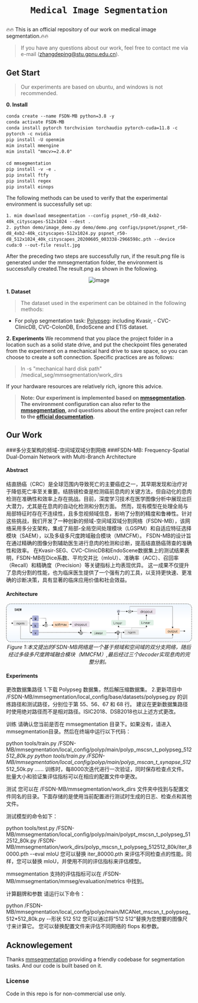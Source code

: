 # <p align=center>`Medical Image Segmentation`</p>


:fire::fire: This is an official repository of our work on medical image segmentation.:fire::fire:

> If you have any questions about our work, feel free to contact me via e-mail (zhangdeping@stu.gpnu.edu.cn).

## Get Start
> Our experiments are based on ubuntu, and windows is not recommended.
> 
**0. Install**

```
conda create --name FSDN-MB python=3.8 -y
conda activate FSDN-MB
conda install pytorch torchvision torchaudio pytorch-cuda=11.8 -c pytorch -c nvidia
pip install -U openmim
mim install mmengine
mim install "mmcv>=2.0.0"

cd mmsegmentation
pip install -v -e .
pip install ftfy
pip install regex
pip install einops
```

The following methods can be used to verify that the experimental environment is successfully set up:
```
1. mim download mmsegmentation --config pspnet_r50-d8_4xb2-40k_cityscapes-512x1024 --dest .
2. python demo/image_demo.py demo/demo.png configs/pspnet/pspnet_r50-d8_4xb2-40k_cityscapes-512x1024.py pspnet_r50-d8_512x1024_40k_cityscapes_20200605_003338-2966598c.pth --device cuda:0 --out-file result.jpg
```
After the preceding two steps are successfully run, if the result.png file is generated under the mmsegmentation folder, the environment is successfully created.The result.png as shown in the following.

<p align="center"><img width="800" alt="image" src="https://github.com/haoshao-nku/medical_seg/blob/master/mmsegmentation/demo/result.jpg"></p> 

**1. Dataset**
> The dataset used in the experiment can be obtained in the following methods:
- For polyp segmentation task: [Polypseg](https://github.com/DengPingFan/PraNet): including Kvasir, - CVC-ClinicDB, CVC-ColonDB, EndoScene and ETIS dataset.


**2. Experiments**
We recommend that you place the project folder in a location such as a solid state drive, and put the checkpoint files generated from the experiment on a mechanical hard drive to save space, so you can choose to create a soft connection. Specific practices are as follows:

> ln -s   "mechanical hard disk path"  /medical_seg/mmsegmentation/work_dirs

If your hardware resources are relatively rich, ignore this advice.

> **Note: Our experiment is implemented based on [mmsegmentation](https://github.com/open-mmlab/mmsegmentation). The environment configuration can also refer to the [mmsegmentation](https://github.com/open-mmlab/mmsegmentation), and questions about the entire project can refer to the [official documentation](https://mmsegmentation.readthedocs.io/zh-cn/latest/).**

## Our Work

###多分支架构的频域-空间域双域分割网络
###FSDN-MB: Frequency-Spatial Dual-Domain Network with Multi-Branch Architecture

#### **Abstract**
结直肠癌（CRC）是全球范围内导致死亡的主要癌症之一，其早期发现和治疗对于降低死亡率至关重要。结肠镜检查是检测癌前息肉的关键方法，但自动化的息肉检测在准确性和效率上存在挑战。目前，深度学习技术在医学图像分析中展现出巨大潜力，尤其是在息肉的自动化检测和分割方面。
然而，现有模型在处理全局与局部特征时存在不连续性，且多忽视频域信息，影响了分割的精度和鲁棒性。针对这些挑战，我们开发了一种创新的频域-空间域双域分割网络（FSDN-MB），该网络采用多分支架构，集成了局部-全局空间处理模块（LGSPM）和自适应特征选择模块（SAEM），以及多级多尺度跨域融合模块（MMCFM）。
FSDN-MB的设计旨在通过精确的图像分割辅助医生进行息肉的检测和诊断，提高结直肠癌筛查的准确性和效率。
在Kvasir-SEG、CVC-ClinicDB和EndoScene数据集上的测试结果表明，FSDN-MB在Dice系数、平均交并比（mIoU）、准确率（ACC）、召回率（Recall）和精确度（Precision）等关键指标上均表现优异。
这一成果不仅提升了息肉分割的性能，也为临床医生提供了一个强有力的工具，以支持更快速、更准确的诊断决策，具有显著的临床应用价值和社会效益。
#### Architecture

<p align="center">
    <img src="fig/SAEM.png"/> <br />
    <em> 
    Figure 1:本文提出的FSDN-MB网络是一个基于频域和空间域的双分支网络，随后经过多级多尺度跨域融合模块（MMCFM）,最后经过三个decoder实现息肉的完整分割。
    </em>
</p>

#### Experiments

更改数据集路径
1.下载 Polypseg 数据集，然后解压缩数据集。
2.更新项目中 /FSDN-MB/mmsegmentation/local_config/base/datasets/polypseg.py 的训练路径和测试路径，分别位于第 55、56、67 和 68 行。
建议在更新数据集路径时使用绝对路径而不是相对路径。ISIC2018、DSB2018也以上述方式更改。


训练
请确认您当前是否在 mmsegmentation 目录下。如果没有，请进入mmsegmentation目录。然后在终端中运行以下代码：

python tools/train.py /FSDN-MB/mmsegmentation/local_config/polyp/main/polyp_mscsn_t_polypseg_512*512_80k.py
python tools/train.py /FSDN-MB/mmsegmentation/local_config/polyp/main/polyp_mscan_t_synapse_512*512_50k.py
......
训练时，每8000次迭代进行一次验证，同时保存检查点文件。批量大小和验证集评估指标可以在相应的配置文件中更改。

测试
您可以在 /FSDN-MB/mmsegmentation/work_dirs 文件夹中找到与配置文件同名的目录。下面存储的是使用当前配置进行测试时生成的日志、检查点和其他文件。

测试模型的命令如下：

python tools/test.py /FSDN-MB/mmsegmentation/local_config/polyp/main/polypt_mscsn_t_polypseg_512512_80k.py /FSDN-MB/mmsegmentation/work_dirs/polyp_mscsn_t_polypseg_512512_80k/iter_80000.pth --eval mIoU
您可以替换 iter_80000.pth 来评估不同检查点的性能。同样，您可以替换 mIoU，并使用不同的评估指标来评估模型。

mmsegmentation 支持的评估指标可以在 /FSDN-MB/mmsegmentation/mmseg/evaluation/metrics 中找到。

计算翻牌和参数
请运行以下命令：

python /FSDN-MB/mmsegmentation/local_config/polyp/main/MCANet_mscsn_t_polypseg_512*512_80k.py --形状 512 512
您可以通过将“512 512”替换为您想要的图像尺寸来计算它。 您可以替换配置文件来评估不同网络的 flops 和参数。


## Acknowlegement

Thanks [mmsegmentation](https://github.com/open-mmlab/mmsegmentation) providing a friendly codebase for segmentation tasks. And our code is built based on it.






### License

Code in this repo is for non-commercial use only.
